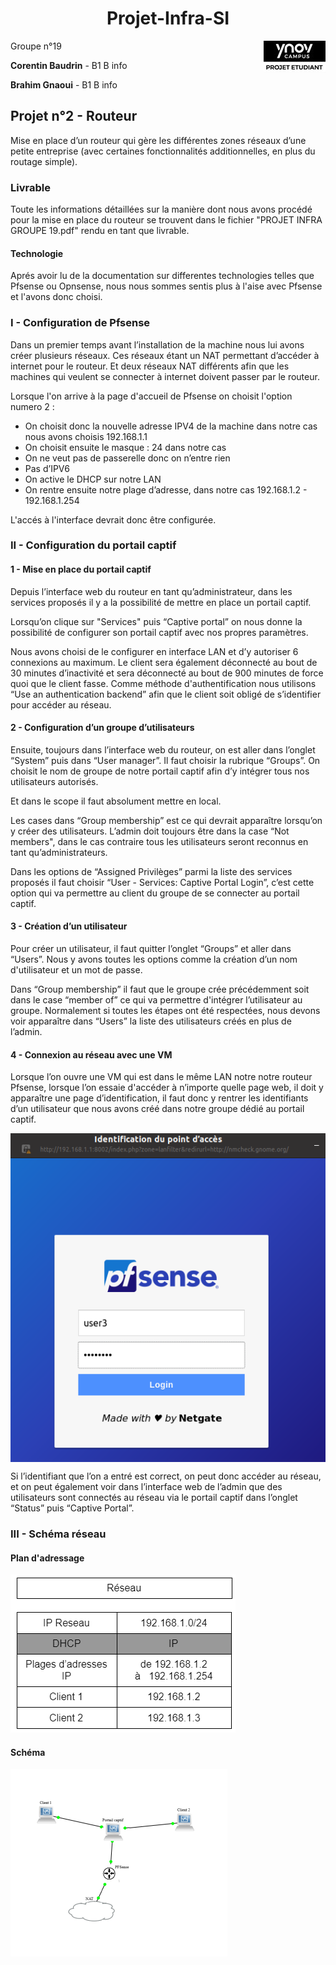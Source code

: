 <h1 align="center"> Projet-Infra-SI </h1>
<img src="logo-ynov.jpg" align="right">
<p>Groupe n°19</p>
<p><B>Corentin Baudrin</B> - B1 B info</p>
<p><B>Brahim Gnaoui</B> - B1 B info</p> 


<h2> Projet n°2 - Routeur</h2>
Mise en place d’un routeur qui gère les différentes zones réseaux d’une petite entreprise (avec
certaines fonctionnalités additionnelles, en plus du routage simple).

### Livrable

Toute les informations détaillées sur la manière dont nous avons procédé pour la mise en place du routeur se trouvent dans le fichier "PROJET INFRA GROUPE 19.pdf" rendu en tant que livrable.

#### Technologie

Aprés avoir lu de la documentation sur differentes technologies telles que Pfsense ou Opnsense, nous nous sommes sentis plus à l'aise avec Pfsense et l'avons donc choisi.

<h3> I - Configuration de Pfsense</h3>

Dans un premier temps avant l’installation de la machine nous lui avons créer plusieurs réseaux. Ces réseaux étant un NAT permettant d’accéder à internet pour le routeur. Et deux réseaux NAT différents afin que les machines qui veulent se connecter à internet doivent passer par le routeur.

Lorsque l'on arrive à la page d'accueil de Pfsense on choisit l'option numero 2 :

- On choisit donc la nouvelle adresse IPV4 de la machine dans notre cas nous avons choisis 192.168.1.1
- On choisit ensuite le masque : 24 dans notre cas
- On ne veut pas de passerelle donc on n’entre rien 
- Pas d’IPV6
- On active le DHCP sur notre LAN
- On rentre ensuite notre plage d’adresse, dans notre cas 192.168.1.2 - 192.168.1.254

L'accés à l'interface devrait donc être configurée.

<h3> II - Configuration du portail captif</h3>

####  1 - Mise en place du portail captif

Depuis l’interface web du routeur en tant qu’administrateur, dans les services proposés il y a la possibilité de mettre en place un portail captif.

Lorsqu’on clique sur "Services" puis “Captive portal” on nous donne la possibilité de configurer son portail captif avec nos propres paramètres.

Nous avons choisi de le configurer en interface LAN et d’y autoriser 6 connexions au maximum.
Le client sera également déconnecté au bout de 30 minutes d’inactivité et sera déconnecté au bout de 900 minutes de force quoi que le client fasse.
Comme méthode d'authentification nous utilisons “Use an authentication backend” afin que le client soit obligé de s’identifier pour accéder au réseau.

####  2 - Configuration d’un groupe d’utilisateurs 

Ensuite, toujours dans l’interface web du routeur, on est aller dans l’onglet “System” puis dans “User manager”.
Il faut choisir la rubrique “Groups”. On choisit le nom de groupe de notre portail captif afin d’y intégrer tous nos utilisateurs autorisés.

Et dans le scope il faut absolument mettre en local.

Les cases dans “Group membership” est ce qui devrait apparaître lorsqu’on y créer des utilisateurs. L’admin doit toujours être dans la case “Not members", dans le cas contraire tous les utilisateurs seront reconnus en tant qu’administrateurs.

Dans les options de “Assigned Privilèges” parmi la liste des services proposés il faut choisir “User - Services: Captive Portal Login”, c’est cette option qui va permettre au client du groupe de se connecter au portail captif.

#### 3 - Création d’un utilisateur

Pour créer un utilisateur, il faut quitter l’onglet “Groups” et aller dans “Users”. Nous y avons toutes les options comme la création d’un nom d'utilisateur et un mot de passe.

Dans “Group membership” il faut que le groupe crée précédemment soit dans le case “member of” ce qui va permettre d'intégrer l’utilisateur au groupe.
Normalement si toutes les étapes ont été respectées, nous devons voir apparaître dans “Users” la liste des utilisateurs créés en plus de l’admin. 

#### 4 - Connexion au réseau avec une VM

Lorsque l’on ouvre une VM qui est dans le même LAN notre notre routeur Pfsense, lorsque l’on essaie d'accéder à n’importe quelle page web, il doit y apparaître une page d’identification, il faut donc y rentrer les identifiants d’un utilisateur que nous avons créé dans notre groupe dédié au portail captif.

<img src="Hotspot.png" align="center">

Si l’identifiant que l’on a entré est correct, on peut donc accéder au réseau, et on peut également voir dans l’interface web de l’admin que des utilisateurs sont connectés au réseau via le portail captif dans l’onglet “Status” puis “Captive Portal”.

<h3> III - Schéma réseau</h3>

#### Plan d'adressage 

<img src="plan_d_adressage.png">

#### Schéma

<img src="Schema_reseau.png">
